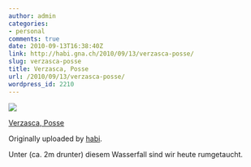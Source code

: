 ```yaml
---
author: admin
categories:
- personal
comments: true
date: 2010-09-13T16:38:40Z
link: http://habi.gna.ch/2010/09/13/verzasca-posse/
slug: verzasca-posse
title: Verzasca, Posse
url: /2010/09/13/verzasca-posse/
wordpress_id: 2210
---
```


[![](http://farm5.static.flickr.com/4154/4986616873_78d7c8c9f0_m.jpg)](http://www.flickr.com/photos/habi/4986616873/)
   

 
  [Verzasca, Posse](http://www.flickr.com/photos/habi/4986616873/)
    

  Originally uploaded by [habi](http://www.flickr.com/people/habi/).
 



Unter (ca. 2m drunter) diesem Wasserfall sind wir heute rumgetaucht.
  

